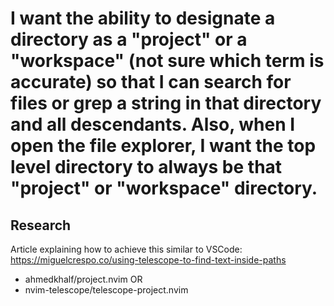 # I want the ability to designate a directory as a "project" or a "workspace" (not sure which term is accurate) so that I can search for files or grep a string in that directory and all descendants. Also, when I open the file explorer, I want the top level directory to always be that "project" or "workspace" directory.

## Research
Article explaining how to achieve this similar to VSCode: https://miguelcrespo.co/using-telescope-to-find-text-inside-paths
- ahmedkhalf/project.nvim
OR 
- nvim-telescope/telescope-project.nvim
